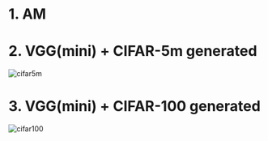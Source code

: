 <head>
    <script src="https://cdn.mathjax.org/mathjax/latest/MathJax.js?config=TeX-AMS-MML_HTMLorMML" type="text/javascript"></script>
    <script type="text/x-mathjax-config">
        MathJax.Hub.Config({
            tex2jax: {
            skipTags: ['script', 'noscript', 'style', 'textarea', 'pre'],
            inlineMath: [['$','$']]
            }
        });
    </script>
</head>

# 1. AM

# 2. VGG(mini) + CIFAR-5m generated


![cifar5m](https://raw.githubusercontent.com/neurips2021-ars-rebuttal/neurips2021-ars-rebuttal.github.io/blob/main/figure/nips_cifar5m.png)

# 3. VGG(mini) + CIFAR-100 generated
![cifar100](https://raw.githubusercontent.com/neurips2021-ars-rebuttal/neurips2021-ars-rebuttal.github.io/blob/main/figure/nips_cifar100.png)
